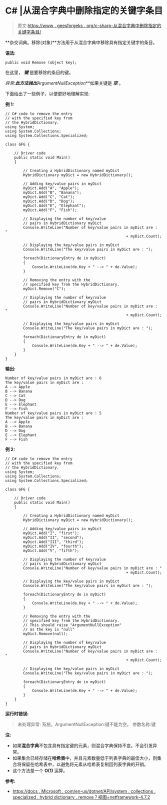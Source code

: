 # C# |从混合字典中删除指定的关键字条目

> 原文:[https://www . geesforgeks . org/c-sharp-从混合字典中删除指定的关键字条目/](https://www.geeksforgeeks.org/c-sharp-removing-the-specified-key-entry-from-hybriddictionary/)

**杂交词典。移除(对象)**方法用于从混合字典中移除具有指定关键字的条目。

**语法:**

```
public void Remove (object key);

```

在这里， ***键*** 是要移除的条目的键。

**异常:**此方法抛出***ArgumentNullException***如果关键是 ***空*** 。

下面给出了一些例子，以便更好地理解实现:

**例 1:**

```
// C# code to remove the entry
// with the specified key from
// the HybridDictionary.
using System;
using System.Collections;
using System.Collections.Specialized;

class GFG {

    // Driver code
    public static void Main()
    {

        // Creating a HybridDictionary named myDict
        HybridDictionary myDict = new HybridDictionary();

        // Adding key/value pairs in myDict
        myDict.Add("A", "Apple");
        myDict.Add("B", "Banana");
        myDict.Add("C", "Cat");
        myDict.Add("D", "Dog");
        myDict.Add("E", "Elephant");
        myDict.Add("F", "Fish");

        // Displaying the number of key/value
        // pairs in HybridDictionary myDict
        Console.WriteLine("Number of key/value pairs in myDict are : " 
                                                      + myDict.Count);

        // Displaying the key/value pairs in myDict
        Console.WriteLine("The key/value pairs in myDict are : ");

        foreach(DictionaryEntry de in myDict)
        {
            Console.WriteLine(de.Key + " --> " + de.Value);
        }

        // Removing the entry with the
        // specified key from the HybridDictionary.
        myDict.Remove("C");

        // Displaying the number of key/value
        // pairs in HybridDictionary myDict
        Console.WriteLine("Number of key/value pairs in myDict are : " 
                                                      + myDict.Count);

        // Displaying the key/value pairs in myDict
        Console.WriteLine("The key/value pairs in myDict are : ");

        foreach(DictionaryEntry de in myDict)
        {
            Console.WriteLine(de.Key + " --> " + de.Value);
        }
    }
}
```

**输出:**

```
Number of key/value pairs in myDict are : 6
The key/value pairs in myDict are : 
A --> Apple
B --> Banana
C --> Cat
D --> Dog
E --> Elephant
F --> Fish
Number of key/value pairs in myDict are : 5
The key/value pairs in myDict are : 
A --> Apple
B --> Banana
D --> Dog
E --> Elephant
F --> Fish

```

**例 2:**

```
// C# code to remove the entry
// with the specified key from
// the HybridDictionary.
using System;
using System.Collections;
using System.Collections.Specialized;

class GFG {

    // Driver code
    public static void Main()
    {

        // Creating a HybridDictionary named myDict
        HybridDictionary myDict = new HybridDictionary();

        // Adding key/value pairs in myDict
        myDict.Add("I", "first");
        myDict.Add("II", "second");
        myDict.Add("III", "third");
        myDict.Add("IV", "fourth");
        myDict.Add("V", "fifth");

        // Displaying the number of key/value
        // pairs in HybridDictionary myDict
        Console.WriteLine("Number of key/value pairs in myDict are : "
                                                      + myDict.Count);

        // Displaying the key/value pairs in myDict
        Console.WriteLine("The key/value pairs in myDict are : ");

        foreach(DictionaryEntry de in myDict)
        {
            Console.WriteLine(de.Key + " --> " + de.Value);
        }

        // Removing the entry with the
        // specified key from the HybridDictionary.
        // This should raise "ArgumentNullException"
        // as the key is "null"
        myDict.Remove(null);

        // Displaying the number of key/value
        // pairs in HybridDictionary myDict
        Console.WriteLine("Number of key/value pairs in myDict are : " 
                                                      + myDict.Count);

        // Displaying the key/value pairs in myDict
        Console.WriteLine("The key/value pairs in myDict are : ");

        foreach(DictionaryEntry de in myDict)
        {
            Console.WriteLine(de.Key + " --> " + de.Value);
        }
    }
}
```

**运行时错误:**

> 未处理异常:
> 系统。ArgumentNullException:键不能为空。
> 参数名称:键

**注:**

*   如果**混合字典**不包含具有指定键的元素，则混合字典保持不变。不会引发异常。
*   如果集合已经存储在**哈希表**中，并且元素数量低于列表字典的最佳大小，则集合将保留在哈希表中，以避免将元素从哈希表复制回列表字典的开销。
*   这个方法是一个 **O(1)** 运算。

**参考:**

*   [https://docs . Microsoft . com/en-us/dotnet/API/system . collections . specialized . hybrid dictionary . remove？视图=netframework-4.7.2](https://docs.microsoft.com/en-us/dotnet/api/system.collections.specialized.hybriddictionary.remove?view=netframework-4.7.2)